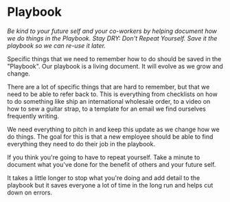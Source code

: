 # Playbook

_Be kind to your future self and your co-workers by helping document how we do things in the Playbook. Stay DRY: Don't Repeat Yourself. Save it the playbook so we can re-use it later._

Specific things that we need to remember how to do should be saved in the "Playbook". Our playbook is a living document. It will evolve as we grow and change.

There are a lot of specific things that are hard to remember, but that we need to be able to refer back to. This is everything from checklists on how to do something like ship an international wholesale order, to a video on how to sew a guitar strap, to a template for an email we find ourselves frequently writing.

We need everything to pitch in and keep this update as we change how we do things. The goal for this is that a new employee should be able to find everything they need to do their job in the playbook.

If you think you're going to have to repeat yourself. Take a minute to document what you've done for the benefit of others and your future self.

It takes a little longer to stop what you're doing and add detail to the playbook but it saves everyone a lot of time in the long run and helps cut down on errors.
